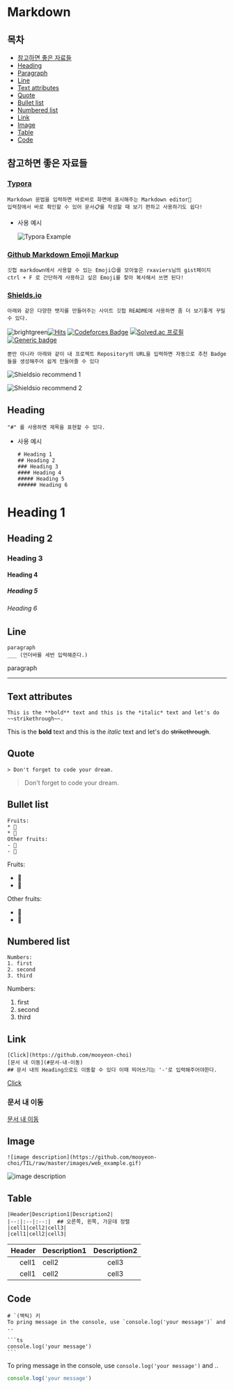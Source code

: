 # Markdown

## 목차

* [참고하면 좋은 자료들](#참고하면-좋은-자료들)
* [Heading](#heading)
* [Paragraph](#paragraph)
* [Line](#line)
* [Text attributes](#text-attributes)
* [Quote](#quote)
* [Bullet list](#bullet-list)
* [Numbered list](#numbered-list)
* [Link](#link)
* [Image](#image)
* [Table](#table)
* [Code](#code)

## 참고하면 좋은 자료들

### [Typora](https://typora.io/)

```
Markdown 문법을 입력하면 바로바로 화면에 표시해주는 Markdown editor💁
입력창에서 바로 확인할 수 있어 문서📋를 작성할 때 보기 편하고 사용하기도 쉽다!
```

* 사용 예시

  ![Typora Example](./images/typora_example.gif)

### [Github Markdown Emoji Markup](https://gist.github.com/rxaviers/7360908)

```
깃헙 markdown에서 사용할 수 있는 Emoji😊를 모아놓은 rxaviers님의 gist페이지
ctrl + F 로 간단하게 사용하고 싶은 Emoji를 찾아 복사해서 쓰면 된다!
```

### [Shields.io](https://shields.io/)

```
아래와 같은 다양한 뱃지를 만들어주는 사이트 깃헙 README에 사용하면 좀 더 보기좋게 꾸밀 수 있다.
```

![brightgreen](https://shields.io/badge/-brightgreen-brightgreen)[![Hits](https://camo.githubusercontent.com/1d9505b45849bc2aa00539021be63569b510e6896b711bc342e1fd6a4e9e804b/68747470733a2f2f686974732e736565796f756661726d2e636f6d2f6170692f636f756e742f696e63722f62616467652e7376673f75726c3d68747470732533412532462532466769746875622e636f6d2532466d6f6f79656f6e2d63686f6926636f756e745f62673d253233373943383344267469746c655f62673d2532333535353535352669636f6e3d69636f6e6966792e7376672669636f6e5f636f6c6f723d253233453745374537267469746c653d6869747326656467655f666c61743d66616c7365)](https://hits.seeyoufarm.com/) [![Codeforces Badge](https://camo.githubusercontent.com/375f0baa53c91117a815978c121ebd40ff83a781e1c4d58b715cf4540e4aaa79/68747470733a2f2f63702d6c6f676f2e76657263656c2e6170702f636f6465666f726365732f6d6f6f79656f6e)](https://codeforces.com/profile/mooyeon) [![Solved.ac 프로필](https://camo.githubusercontent.com/4e73e2a8c562c515d6794d0dff01f4554db50272d56717f38486a41f83e408cf/687474703a2f2f6d617a617373756d6e6964612e7774662f6170692f6d696e692f67656e65726174655f62616467653f626f6a3d6d656d6f7269613232)](https://solved.ac/memoria22) [![Generic badge](https://camo.githubusercontent.com/cd88420c8e5f8756d1aa1a85bc8a2735b6f168cda2fefdd7b6ba9c5ff3d0ddf5/68747470733a2f2f696d672e736869656c64732e696f2f62616467652f426c6f672d746973746f72792d79656c6c6f772e737667)](https://moo-choi.tistory.com/)

```
뿐만 아니라 아래와 같이 내 프로젝트 Repository의 URL을 입력하면 자동으로 추천 Badge들을 생성해주어 쉽게 만들어줄 수 있다
```

![Shieldsio recommend 1](./images/shieldsio_recommend1.PNG)

![Shieldsio recommend 2](./images/shieldsio_recommend2.PNG)

## Heading

```
"#" 를 사용하면 제목을 표현할 수 있다.
```

* 사용 예시

  ```
  # Heading 1
  ## Heading 2
  ### Heading 3
  #### Heading 4
  ##### Heading 5
  ###### Heading 6
  ```

# Heading 1
## Heading 2
### Heading 3
#### Heading 4
##### Heading 5
###### Heading 6



## Line

```
paragraph
___ (언더바를 세번 입력해준다.)
```

paragraph

___

## Text attributes

```
This is the **bold** text and this is the *italic* text and let's do ~~strikethrough~~.
```

This is the **bold** text and this is the *italic* text and let's do ~~strikethrough~~.

## Quote

```
> Don't forget to code your dream.
```

> Don't forget to code your dream.

## Bullet list

```
Fruits:
* 🍎
* 🍋
Other fruits:
- 🍑
- 🍏
```

Fruits:
* 🍎
* 🍋

Other fruits:
- 🍑
- 🍏

## Numbered list

```
Numbers:
1. first
2. second
3. third
```

Numbers:
1. first
2. second
3. third

## Link

```
[Click](https://github.com/mooyeon-choi)
[문서 내 이동](#문서-내-이동)
## 문서 내의 Heading으로도 이동할 수 있다 이때 띄어쓰기는 '-'로 입력해주어야한다.
```

[Click](https://github.com/mooyeon-choi)

### 문서 내 이동

[문서 내 이동](#문서-내-이동)

## Image

```
![image description](https://github.com/mooyeon-choi/TIL/raw/master/images/web_example.gif)
```

![image description](https://gist.github.com/mooyeon-choi/fdeefa15792ad5d209b573c02d40ae4c/raw/cb3aaf60b17a9f088c8734928122ba0061212246/Interactive_canvas.gif)

## Table

```
|Header|Description1|Description2|
|--:|:--|:--:|  ## 오른쪽, 왼쪽, 가운데 정렬
|cell1|cell2|cell3|
|cell1|cell2|cell3|
```
|Header|Description1|Description2|
|--:|:--|:--:|
|cell1|cell2|cell3|
|cell1|cell2|cell3|

## Code

```
# `(백틱) 키
To pring message in the console, use `console.log('your message')` and ..

​```ts
console.log('your message')
​```
```

To pring message in the console, use `console.log('your message')` and ..

```ts
console.log('your message')
```